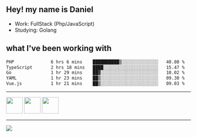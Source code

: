 ## Hey! my name is Daniel

- Work: FullStack (Php/JavaScript)
- Studying: Golang

## what I've been working with
<!--START_SECTION:waka-->

```txt
PHP              6 hrs 6 mins    ██████████▒░░░░░░░░░░░░░░   40.80 %
TypeScript       2 hrs 18 mins   ████░░░░░░░░░░░░░░░░░░░░░   15.47 %
Go               1 hr 29 mins    ██▓░░░░░░░░░░░░░░░░░░░░░░   10.02 %
YAML             1 hr 23 mins    ██▒░░░░░░░░░░░░░░░░░░░░░░   09.30 %
Vue.js           1 hr 21 mins    ██▒░░░░░░░░░░░░░░░░░░░░░░   09.03 %
```

<!--END_SECTION:waka-->
    

<hr>
<div>
    <img height="45" src="https://img.icons8.com/color/48/000000/nodejs.png"/>
    <img height="45" src="https://www.vectorlogo.zone/logos/golang/golang-ar21.svg">
    <img height="45" src="https://www.vectorlogo.zone/logos/nestjs/nestjs-icon.svg">
</div>
<hr>
<div>
    <a href="https://www.linkedin.com/in/daniel-lucas-bb7b82193/" target="_blank">
        <img src="https://img.shields.io/badge/LinkedIn-0077B5?style=for-the-badge&logo=linkedin&logoColor=white">
    </a>
</div>
